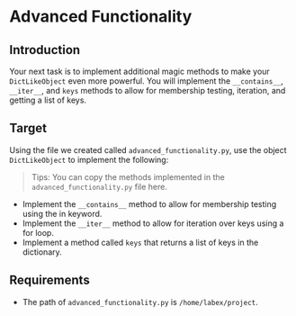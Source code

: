 # Advanced Functionality

## Introduction

Your next task is to implement additional magic methods to make your `DictLikeObject` even more powerful. You will implement the `__contains__`, `__iter__`, and `keys` methods to allow for membership testing, iteration, and getting a list of keys.

## Target

Using the file we created called `advanced_functionality.py`, use the object `DictLikeObject` to implement the following:

> Tips: You can copy the methods implemented in the `advanced_functionality.py` file here.

- Implement the `__contains__` method to allow for membership testing using the in keyword.
- Implement the `__iter__` method to allow for iteration over keys using a for loop.
- Implement a method called `keys` that returns a list of keys in the dictionary.

## Requirements

- The path of `advanced_functionality.py` is `/home/labex/project`.
